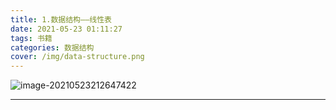 ```yaml
---
title: 1.数据结构——线性表
date: 2021-05-23 01:11:27
tags: 书籍
categories: 数据结构
cover: /img/data-structure.png
---
```


![image-20210523212647422](/img/1-数据结构——线性表/image-20210523212647422.png)

****
